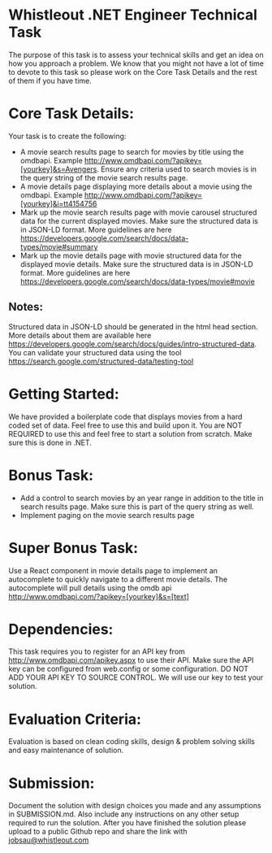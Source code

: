 Whistleout .NET Engineer Technical Task
=======================================
The purpose of this task is to assess your technical skills and get an idea on how you approach a problem. We know that you might not have a lot of time to devote to this task so please work on the Core Task Details and the rest of them if you have time.

# Core Task Details:
Your task is to create the following:
* A movie search results page to search for movies by title using the omdbapi. Example  http://www.omdbapi.com/?apikey=[yourkey]&s=Avengers. Ensure any criteria used to search movies is in the query string of the movie search results page.
* A movie details page displaying more details about a movie using the omdbapi. Example http://www.omdbapi.com/?apikey=[yourkey]&i=tt4154756
* Mark up the movie search results page with movie carousel structured data for the current displayed movies. Make sure the structured data is in JSON-LD format. More guidelines are here https://developers.google.com/search/docs/data-types/movie#summary
* Mark up the movie details page with movie structured data for the displayed movie details. Make sure the structured data is in JSON-LD format. More guidelines are here https://developers.google.com/search/docs/data-types/movie#movie

## Notes:
Structured data in JSON-LD should be generated in the html head section. More details about them are available here https://developers.google.com/search/docs/guides/intro-structured-data. You can validate your structured data using the tool https://search.google.com/structured-data/testing-tool

# Getting Started:
We have provided a boilerplate code that displays movies from a hard coded set of data. Feel free to use this and build upon it. You are NOT REQUIRED to use this and feel free to start a solution from scratch. Make sure this is done in .NET.

# Bonus Task:
* Add a control to search movies by an year range in addition to the title in search results page. Make sure this is part of the query string as well.
* Implement paging on the movie search results page

# Super Bonus Task:
Use a React component in movie details page to implement an autocomplete to quickly navigate to a different movie details. The autocomplete will pull details using the omdb api http://www.omdbapi.com/?apikey=[yourkey]&s=[text]

# Dependencies:
This task requires you to register for an API key from http://www.omdbapi.com/apikey.aspx to use their API. Make sure the API key can be configured from web.config or some configuration. DO NOT ADD YOUR API KEY TO SOURCE CONTROL. We will use our key to test your solution.

# Evaluation Criteria:
Evaluation is based on clean coding skills, design & problem solving skills and easy maintenance of solution.

# Submission:
Document the solution with design choices you made and any assumptions in SUBMISSION.md. Also include any instructions on any other setup required to run the solution.
After you have finished the solution please upload to a public Github repo and share the link with jobsau@whistleout.com
